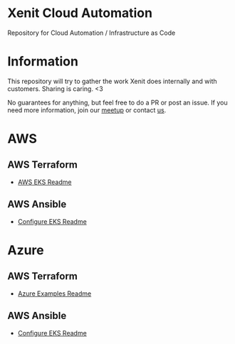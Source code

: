 # Xenit Cloud Automation
Repository for Cloud Automation / Infrastructure as Code

# Information

This repository will try to gather the work Xenit does internally and with customers. Sharing is caring. <3

No guarantees for anything, but feel free to do a PR or post an issue. If you need more information, join our [meetup](https://www.meetup.com/TheCloudNativeGbg/) or contact [us](https://www.xenit.se/kontakt).

# AWS

## AWS Terraform

* [AWS EKS Readme](aws/terraform/eks/README.md)

## AWS Ansible

* [Configure EKS Readme](aws/ansible/configure-eks/README.md)

# Azure

## AWS Terraform

* [Azure Examples Readme](azure/terraform/examples/README.md)

## AWS Ansible

* [Configure EKS Readme](azure/ansible/configure-aks/README.md)


